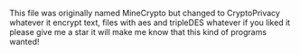 This file was originally named MineCrypto but changed to CryptoPrivacy whatever it encrypt text, files with aes and tripleDES whatever if you liked it please give me a star it will make me know that this kind of programs wanted!
